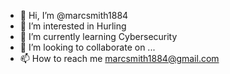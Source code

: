 - 👋 Hi, I’m @marcsmith1884
- 👀 I’m interested in Hurling
- 🌱 I’m currently learning Cybersecurity
- 💞️ I’m looking to collaborate on ...
- 📫 How to reach me marcsmith1884@gmail.com

<!---
marcsmith1884/marcsmith1884 is a ✨ special ✨ repository because its `README.md` (this file) appears on your GitHub profile.
You can click the Preview link to take a look at your changes.
--->
